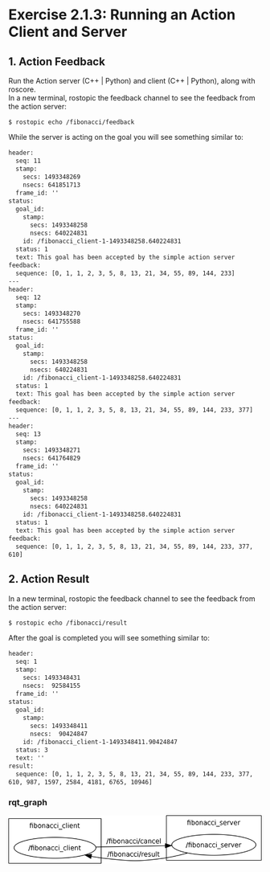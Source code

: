# Exercise 2.1.3: Running an Action Client and Server

## 1. Action Feedback
Run the Action server (C++ | Python) and client (C++ | Python), along with roscore.   
In a new terminal, rostopic the feedback channel to see the feedback from the action server:
```
$ rostopic echo /fibonacci/feedback
```
While the server is acting on the goal you will see something similar to: 
```
header: 
  seq: 11
  stamp: 
    secs: 1493348269
    nsecs: 641851713
  frame_id: ''
status: 
  goal_id: 
    stamp: 
      secs: 1493348258
      nsecs: 640224831
    id: /fibonacci_client-1-1493348258.640224831
  status: 1
  text: This goal has been accepted by the simple action server
feedback: 
  sequence: [0, 1, 1, 2, 3, 5, 8, 13, 21, 34, 55, 89, 144, 233]
---
header: 
  seq: 12
  stamp: 
    secs: 1493348270
    nsecs: 641755588
  frame_id: ''
status: 
  goal_id: 
    stamp: 
      secs: 1493348258
      nsecs: 640224831
    id: /fibonacci_client-1-1493348258.640224831
  status: 1
  text: This goal has been accepted by the simple action server
feedback: 
  sequence: [0, 1, 1, 2, 3, 5, 8, 13, 21, 34, 55, 89, 144, 233, 377]
---
header: 
  seq: 13
  stamp: 
    secs: 1493348271
    nsecs: 641764829
  frame_id: ''
status: 
  goal_id: 
    stamp: 
      secs: 1493348258
      nsecs: 640224831
    id: /fibonacci_client-1-1493348258.640224831
  status: 1
  text: This goal has been accepted by the simple action server
feedback: 
  sequence: [0, 1, 1, 2, 3, 5, 8, 13, 21, 34, 55, 89, 144, 233, 377, 610]
```

## 2. Action Result
In a new terminal, rostopic the feedback channel to see the feedback from the action server: 
```
$ rostopic echo /fibonacci/result
```
After the goal is completed you will see something similar to:
```
header: 
  seq: 1
  stamp: 
    secs: 1493348431
    nsecs:  92584155
  frame_id: ''
status: 
  goal_id: 
    stamp: 
      secs: 1493348411
      nsecs:  90424847
    id: /fibonacci_client-1-1493348411.90424847
  status: 3
  text: ''
result: 
  sequence: [0, 1, 1, 2, 3, 5, 8, 13, 21, 34, 55, 89, 144, 233, 377, 610, 987, 1597, 2584, 4181, 6765, 10946]
```

### rqt_graph
![](image/action_server_client.png) 
